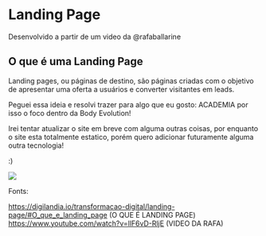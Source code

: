 
<h1> Landing Page </h1>

Desenvolvido a partir de um video da @rafaballarine 

<h2> O que é uma Landing Page </h2>

<p> Landing pages, ou páginas de destino, são páginas criadas com o objetivo de apresentar uma oferta a usuários e converter visitantes em leads. </p>

Peguei essa ideia e resolvi trazer para algo que eu gosto: ACADEMIA por isso o foco dentro da Body Evolution!


Irei tentar atualizar o site em breve com alguma outras coisas, por enquanto o site esta totalmente estatico, porém quero adicionar futuramente alguma outra tecnologia!

:)

<img src="https://media3.giphy.com/media/4JUadKw9UKT6i461rV/giphy.gif?cid=ecf05e478wnhbubmi3er71xl7slcx10f8dehrbc62ahhy1uz&rid=giphy.gif&ct=g">

Fonts:

https://digilandia.io/transformacao-digital/landing-page/#O_que_e_landing_page (O QUE É LANDING PAGE)
https://www.youtube.com/watch?v=llF6vD-RljE (VIDEO DA RAFA)


